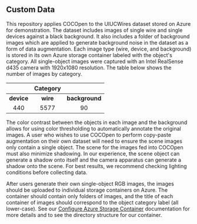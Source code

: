 ## **Custom Data**

This repository applies COCOpen to the UIUCWires dataset stored on Azure for demonstration. The dataset includes images of single wire and single devices against a black background. It also includes a folder of background images which are applied to generate background noise in the dataset as a form of data augmentation. Each image type (wire, device, and background) is stored in its own Azure storage container labeled with the object's category. All single-object images were captured with an Intel RealSense d435 camera with 1920x1080 resolution. The table below shows the number of images by category.

<div align="center">

|            	| Category 	|               |
|:----------:	|:--------:	|:-------------:|
| **device** 	| **wire** 	| **background**|
|     440    	|   5577   	|       90      |
</div>

The color contrast between the objects in each image and the background allows for using color thresholding to automatically annotate the original images. A user who wishes to use COCOpen to perform copy-paste augmentation on their own dataset will need to ensure the scene images only contain a single object. The scene for the images fed into COCOpen must also minimize shadowing. In our experience, the scene object can generate a shadow onto itself and the camera apparatus can generate a shadow onto the scene. For best results, we recommend checking lighting conditions before collecting data.

After users generate their own single-object RGB images, the images should be uploaded to individual storage containers on Azure. The container should contain only folders of images, and the title of each container of images should correspond to the object category label (all lower-case). See our [Configure Azure Storage Container](https://github.com/RMDLO/COCOpen-OpenCV/blob/main/docs/README_AZURE.md) documentation for more details and to see the directory structure for our container.

